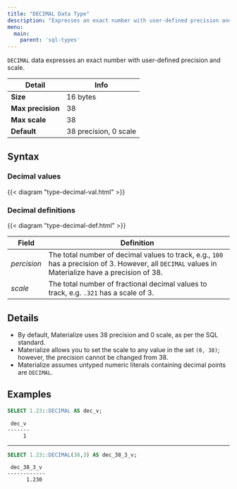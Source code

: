 ```yaml
---
title: "DECIMAL Data Type"
description: "Expresses an exact number with user-defined precision and scale"
menu:
  main:
    parent: 'sql-types'
---
```


`DECIMAL` data expresses an exact number with user-defined precision and scale.

Detail | Info
-------|------
**Size** | 16 bytes
**Max precision** | 38
**Max scale** | 38
**Default** | 38 precision, 0 scale

## Syntax

### Decimal values

{{< diagram "type-decimal-val.html" >}}

### Decimal definitions

{{< diagram "type-decimal-def.html" >}}

Field | Definition
------|-----------
_percision_ | The total number of decimal values to track, e.g., `100` has a precision of 3. However, all `DECIMAL` values in Materialize have a precision of 38.
_scale_ | The total number of fractional decimal values to track, e.g. `.321` has a scale of 3.

## Details

- By default, Materialize uses 38 precision and 0 scale, as per the SQL standard.
- Materialize allows you to set the scale to any value in the set `(0, 38)`; however, the precision cannot be changed from 38.
- Materialize assumes untyped numeric literals containing decimal points are `DECIMAL`.

## Examples

```sql
SELECT 1.23::DECIMAL AS dec_v;
```
```shell
 dec_v
-------
     1
```
<hr/>

```sql
SELECT 1.23::DECIMAL(38,3) AS dec_38_3_v;
```
```shell
 dec_38_3_v
------------
      1.230
```
